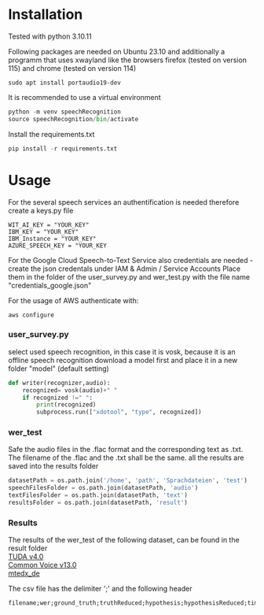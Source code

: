 # Installation
Tested with python 3.10.11  

Following packages are needed on Ubuntu 23.10 and additionally a programm that uses xwayland like the browsers firefox (tested on version 115) and chrome (tested on version 114)
```unix
sudo apt install portaudio19-dev
```
It is recommended to use a virtual environment  
```python
python -m venv speechRecognition
source speechRecognition/bin/activate
```
Install the requirements.txt
```python
pip install -r requirements.txt
```
# Usage
For the several speech services an authentification is needed therefore create a keys.py file  
```
WIT_AI_KEY = "YOUR_KEY"
IBM_KEY = "YOUR_KEY"
IBM_Instance = "YOUR_KEY"
AZURE_SPEECH_KEY = "YOUR_KEY
```
For the Google Cloud Speech-to-Text Service also credentials are needed - create the json credentals under IAM & Admin / Service Accounts
Place them in the folder of the user_survey.py and wer_test.py with the file name "credentials_google.json"

For the usage of AWS authenticate with: 
```
aws configure
```
### user_survey.py
select used speech recognition, in this case it is vosk, because it is an offline speech recognition download a model first and place it in a new folder "model" (default setting)  
```python
def writer(recognizer,audio):
    recognized= vosk(audio)+" "
    if recognized !=" ":
        print(recognized)
        subprocess.run(["xdotool", "type", recognized])
```

### wer_test
Safe the audio files in the .flac format and the corresponding text as .txt. The filename of the .flac and the .txt shall be the same.
all the results are saved into the results folder  
```python
datasetPath = os.path.join('/home', 'path', 'Sprachdateien', 'test')
speechFilesFolder = os.path.join(datasetPath, 'audio')
textFilesFolder = os.path.join(datasetPath, 'text')
resultsFolder = os.path.join(datasetPath, 'result')
```

### Results
The results of the wer_test of the following dataset, can be found in the result folder  
[TUDA v4.0](https://ltdata1.informatik.uni-hamburg.de/kaldi_tuda_de/german-speechdata-package-v4.tar.gz)  
[Common Voice v13.0](https://commonvoice.mozilla.org/de/datasets)  
[mtedx_de](https://www.openslr.org/resources/100/mtedx_de.tgz)  

The csv file has the delimiter ';' and the following header
```
filename;wer;ground_truth;truthReduced;hypothesis;hypothesisReduced;time;audio_length
```